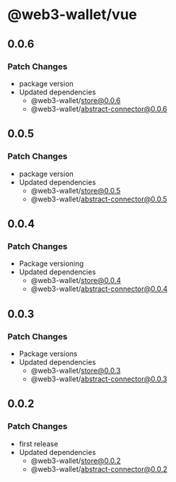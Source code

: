 # @web3-wallet/vue

## 0.0.6

### Patch Changes

- package version
- Updated dependencies
  - @web3-wallet/store@0.0.6
  - @web3-wallet/abstract-connector@0.0.6

## 0.0.5

### Patch Changes

- package version
- Updated dependencies
  - @web3-wallet/store@0.0.5
  - @web3-wallet/abstract-connector@0.0.5

## 0.0.4

### Patch Changes

- Package versioning
- Updated dependencies
  - @web3-wallet/store@0.0.4
  - @web3-wallet/abstract-connector@0.0.4

## 0.0.3

### Patch Changes

- Package versions
- Updated dependencies
  - @web3-wallet/store@0.0.3
  - @web3-wallet/abstract-connector@0.0.3

## 0.0.2

### Patch Changes

- first release
- Updated dependencies
  - @web3-wallet/store@0.0.2
  - @web3-wallet/abstract-connector@0.0.2
